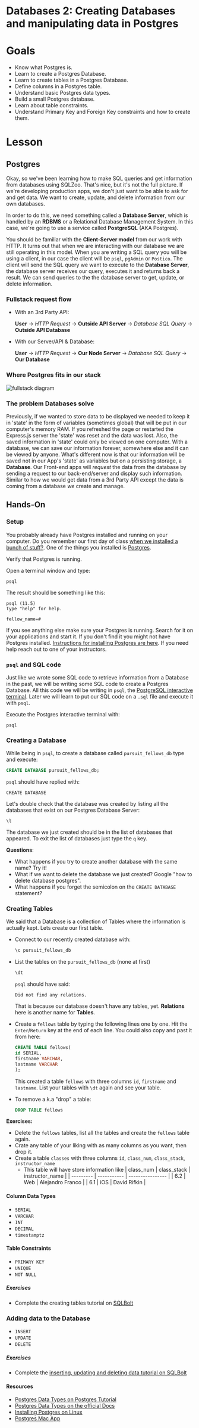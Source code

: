 # Databases 2: Creating Databases and manipulating data in Postgres

# Goals

- Know what Postgres is.
- Learn to create a Postgres Database.
- Learn to create tables in a Postgres Database.
- Define columns in a Postgres table.
- Understand basic Postgres data types.
- Build a small Postgres database.
- Learn about table constraints.
- Understand Primary Key and Foreign Key constraints and how to create them.

# Lesson

## Postgres

Okay, so we've been learning how to make SQL queries and get information from databases using SQLZoo. That's nice, but it's not the full picture. If we're developing production apps, we don't just want to be able to ask for and get data. We want to create, update, and delete information from our own databases.

In order to do this, we need something called a **Database Server**, which is handled by an **RDBMS** or a Relational Database Management System. In this case, we're going to use a service called **PostgreSQL** (AKA Postgres).

You should be familiar with the **Client-Server model** from our work with HTTP. It turns out that when we are interacting with our database we are still operating in this model. When you are writing a SQL query you will be using a client, in our case the client will be `psql`, `pgAdmin` or `Postico`. The client will send the SQL query we want to execute to the **Database Server**, the database server receives our query, executes it and returns back a result. We can send queries to the the database server to get, update, or delete information. 

### Fullstack request flow 

* With an 3rd Party API:

  **User** -> _HTTP Request_ -> **Outside API Server** -> _Database SQL Query_ -> **Outside API Database**

* With our Server/API & Database:

  **User** -> _HTTP Request_ -> **Our Node Server** -> _Database SQL Query_ -> **Our Database**

### Where Postgres fits in our stack
![fullstack diagram](./assets/fullstack_diagram.png)

### The problem Databases solve

Previously, if we wanted to store data to be displayed we needed to keep it in 'state' in the form of variables (sometimes global) that will be put in our computer's memory RAM. If you refreshed the page or restarted the Express.js server the 'state' was reset and the data was lost. Also, the saved information in 'state' could only be viewed on one computer. With a database, we can save our information forever, somewhere else and it can be viewed by anyone. What's different now is that our information will be saved not in our App's 'state' as variables but on a persisting storage, a **Database**. Our Front-end apps will _request_ the data from the database by sending a request to our back-end/server and display such information. Similar to how we would get data from a 3rd Party API except the data is coming from a database _we_ create and manage.

## Hands-On 

### Setup

You probably already have Postgres installed and running on your computer. Do you remember our first day of class [when we installed a bunch of stuff?](https://github.com/joinpursuit/Pursuit-Core-Web/blob/master/fundamentals/local_environment/README.md). One of the things you installed is [Postgres](https://github.com/joinpursuit/Pursuit-Core-Web/blob/master/fundamentals/local_environment/README.md#postgresql).

Verify that Postgres is running. 

Open a terminal window and type:

```
psql
```

The result should be something like this:

```
psql (11.5)
Type "help" for help.

fellow_name=# 
```

If you see anything else make sure your Postgres is running. Search for it on your applications and start it. If you don't find it you might not have Postgres installed. [Instructions for installing Postgres are here](https://github.com/joinpursuit/Pursuit-Core-Web/blob/master/fundamentals/local_environment/README.md#postgresql). If you need help reach out to one of your instructors.

### `psql` and SQL code
Just like we wrote some SQL code to retrieve information from a Database in the past, we will be writing some SQL code to create a Postgres Database.
All this code we will be writing in `psql`, the [PostgreSQL interactive terminal](https://www.postgresql.org/docs/9.3/app-psql.html). Later we will learn to put our SQL code on a `.sql` file and execute it with `psql`.

Execute the Postgres interactive terminal with:

```
psql
```

### Creating a Database
While being in `psql`, to create a database called `pursuit_fellows_db` type and execute:

```sql
CREATE DATABASE pursuit_fellows_db;
```

`psql` should have replied with:

```
CREATE DATABASE
```

Let's double check that the database was created by listing all the databases that exist on our Postgres Database Server:
```
\l
```
The database we just created should be in the list of databases that appeared. To exit the list of databases just type the `q` key.

**Questions**:
* What happens if you try to create another database with the same name? Try it!
* What if we want to delete the database we just created? Google "how to delete database postgres".
* What happens if you forget the semicolon on the `CREATE DATABASE` statement?

### Creating Tables
We said that a Database is a collection of Tables where the information is actually kept. Lets create our first table. 

* Connect to our recently created database with:
  ```sql
  \c pursuit_fellows_db
  ```
* List the tables on the `pursuit_fellows_db` (none at first)
  ```sql
  \dt
  ```

  `psql` should have said:
  ```
  Did not find any relations.
  ```
  That is because our database doesn't have any tables, yet. **Relations** here is another name for **Tables**.

* Create a `fellows` table by typing the following lines one by one. Hit the `Enter`/`Return` key at the end of each line. You could also copy and past it from here:
  ```sql
  CREATE TABLE fellows(
  id SERIAL,
  firstname VARCHAR,
  lastname VARCHAR
  );
  ```
  This created a table `fellows` with three columns `id`, `firstname` and `lastname`. List your tables with `\dt` again and see your table.

* To remove a.k.a "drop" a table:
  ```sql
  DROP TABLE fellows
  ```

**Exercises:**
* Delete the `fellows` tables, list all the tables and create the `fellows` table again.
* Crate any table of your liking with as many columns as you want, then drop it.
* Create a table `classes` with three columns `id`, `class_num`, `class_stack`, `instructor_name`
  * This table will have store information like
    | class_num | class_stack | instructor_name  |
    | --------- | ----------- | ---------------- |
    | 6.2       | Web         | Alejandro Franco |
    | 6.1       | iOS         | David Rifkin     |

#### Column Data Types
* `SERIAL`
* `VARCHAR`
* `INT`
* `DECIMAL`
* `timestamptz`

#### Table Constraints
* `PRIMARY KEY`
* `UNIQUE`
* `NOT NULL`

##### Exercises
* Complete the creating tables tutorial on [SQLBolt](https://sqlbolt.com/lesson/creating_tables)

### Adding data to the Database
* `INSERT`
* `UPDATE`
* `DELETE`

##### Exercises
* Complete the [inserting, updating and deleting data tutorial on SQLBolt](https://sqlbolt.com/lesson/inserting_rows)



#### Resources
- [Postgres Data Types on Postgres Tutorial](http://www.postgresqltutorial.com/postgresql-data-types/)
- [Postgres Data Types on the official Docs](https://www.postgresql.org/docs/11/datatype.html)
- [Installing Postgres on Linux](https://www.digitalocean.com/community/tutorials/how-to-install-and-use-postgresql-on-ubuntu-16-04)
- [Postgres Mac App](https://postgresapp.com/)
